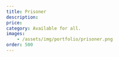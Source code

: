 ```yaml
---
title: Prisoner
description:
price: 
category: Available for all.
images: 
    - /assets/img/portfolio/prisoner.png
order: 500
---
```

